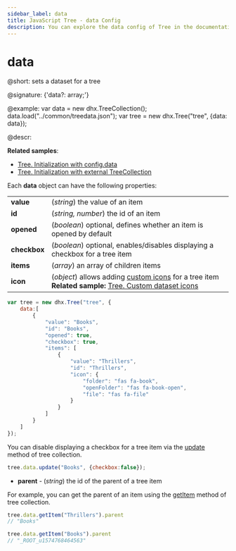 ```yaml
---
sidebar_label: data
title: JavaScript Tree - data Config 
description: You can explore the data config of Tree in the documentation of the DHTMLX JavaScript UI library. Browse developer guides and API reference, try out code examples and live demos, and download a free 30-day evaluation version of DHTMLX Suite 7.
---
```


# data

@short: sets a dataset for a tree

@signature: {'data?: array;'}

@example:
var data = new dhx.TreeCollection();
data.load("../common/treedata.json");
var tree = new dhx.Tree("tree", {data: data});

@descr:

**Related samples**:
- [Tree. Initialization with config.data](https://snippet.dhtmlx.com/r49y51k3)
- [Tree. Initialization with external TreeCollection](https://snippet.dhtmlx.com/osjo7t0h)

Each **data** object can have the following properties:

<table>
	<tbody>
        <tr>
			<td><b>value</b></td>
			<td>(<i>string</i>) the value of an item</td>
		</tr>
		<tr>
			<td><b>id</b></td>
			<td>(<i>string, number</i>) the id of an item</td>
		</tr>
		<tr>
			<td><b>opened</b></td>
			<td>(<i>boolean</i>) optional, defines whether an item is opened by default</td>
		</tr>
		<tr>
			<td><b>checkbox</b></td>
			<td>(<i>boolean</i>) optional, enables/disables displaying a checkbox for a tree item</td>
		</tr>
		<tr>
			<td><b>items</b></td>
			<td>(<i>array</i>) an array of children items</td>
		</tr>
		<tr>
			<td><b>icon</b></td>
			<td>(<i>object</i>) allows adding <a href="../../api/tree_icon_config">custom icons</a> for a tree item <br/> <b>Related sample:</b> <a href="https://snippet.dhtmlx.com/h7mlx21q">Tree. Custom dataset icons</a></td>
		</tr>
    </tbody>
</table>

~~~js
var tree = new dhx.Tree("tree", {
    data:[
        {
            "value": "Books",
            "id": "Books",
            "opened": true,
            "checkbox": true,
            "items": [
                {
                    "value": "Thrillers",
                    "id": "Thrillers",
                    "icon": { 
						"folder": "fas fa-book", 
						"openFolder": "fas fa-book-open", 
						"file": "fas fa-file"
					}
                }
            ]
        }
    ]
});
~~~

You can disable displaying a checkbox for a tree item via the [update](tree_collection/api/treecollection_update_method.md) method of tree collection.

~~~js
tree.data.update("Books", {checkbox:false});
~~~

- **parent** - (*string*) the id of the parent of a tree item

For example, you can get the parent of an item using the [getItem](tree_collection/api/treecollection_getitem_method.md) method of tree collection.

~~~js
tree.data.getItem("Thrillers").parent
// "Books"

tree.data.getItem("Books").parent
// "_ROOT_u1574768464563"
~~~

[comment]: # (@related: tree/initialization_of_dhtmlxtree.md#initialize-tree tree/loading_data.md#preparing-data-set)
